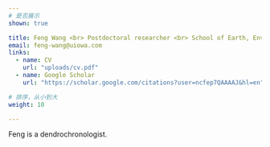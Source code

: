 ```yaml
---
# 是否展示
shown: true

title: Feng Wang <br> Postdoctoral researcher <br> School of Earth, Environment, and Sustainability, University of Iowa
email: feng-wang@uiowa.com
links: 
  - name: CV
    url: "uploads/cv.pdf"
  - name: Google Scholar
    url: "https://scholar.google.com/citations?user=ncfep7QAAAAJ&hl=en"   

# 排序，从小到大
weight: 10

---
```


Feng is a dendrochronologist.
